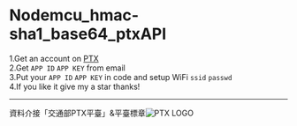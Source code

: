 # Nodemcu_hmac-sha1_base64_ptxAPI
1.Get an account on [PTX](https://ptx.transportdata.tw/PTX/)  
2.Get `APP ID` `APP KEY` from email  
3.Put your `APP ID` `APP KEY` in code and setup WiFi `ssid` `passwd`  
4.If you like it give my a star thanks!  
***
資料介接「交通部PTX平臺」&平臺標章![PTX LOGO]()
